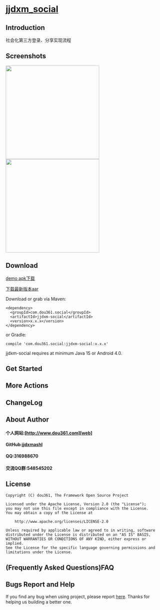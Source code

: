 # [jjdxm_social][project] #

## Introduction ##
社会化第三方登录、分享实现流程

## Screenshots ##

<img src="https://raw.githubusercontent.com/jjdxmashl/jjdxm_social/master/screenshots/icon01.png" width="300"> 
<img src="https://raw.githubusercontent.com/jjdxmashl/jjdxm_social/master/screenshots/icon02.png" width="300"> 

## Download ##

[demo apk下载][downapk]

[下载最新版本aar][lastaar]

Download or grab via Maven:

	<dependency>
	  <groupId>com.dou361.social</groupId>
	  <artifactId>jjdxm-social</artifactId>
	  <version>x.x.x</version>
	</dependency>

or Gradle:

	compile 'com.dou361.social:jjdxm-social:x.x.x'


jjdxm-social requires at minimum Java 15 or Android 4.0.

## Get Started ##
## More Actions ##

## ChangeLog ##

## About Author ##

#### 个人网站:[http://www.dou361.com][web] ####
#### GitHub:[jjdxmashl][github] ####
#### QQ:316988670 ####
#### 交流QQ群:548545202 ####


## License ##

    Copyright (C) dou361, The Framework Open Source Project
    
    Licensed under the Apache License, Version 2.0 (the "License");
    you may not use this file except in compliance with the License.
    You may obtain a copy of the License at
    
     	http://www.apache.org/licenses/LICENSE-2.0
    
    Unless required by applicable law or agreed to in writing, software
    distributed under the License is distributed on an "AS IS" BASIS,
    WITHOUT WARRANTIES OR CONDITIONS OF ANY KIND, either express or implied.
    See the License for the specific language governing permissions and
    limitations under the License.

## (Frequently Asked Questions)FAQ ##
## Bugs Report and Help ##

If you find any bug when using project, please report [here][issues]. Thanks for helping us building a better one.



[web]:http://www.dou361.com
[github]:https://github.com/jjdxmashl/
[project]:https://github.com/jjdxmashl/jjdxm_social/
[issues]:https://github.com/jjdxmashl/jjdxm_social/issues/new
[downapk]:https://raw.githubusercontent.com/jjdxmashl/jjdxm_social/master/apk/app-debug.apk
[lastaar]:https://raw.githubusercontent.com/jjdxmashl/jjdxm_baseutils/master/release/jjdxm-social-1.0.0.aar
[lastjar]:https://raw.githubusercontent.com/jjdxmashl/jjdxm_baseutils/master/release/jjdxm-social-1.0.0.jar
[icon01]:https://raw.githubusercontent.com/jjdxmashl/jjdxm_social/master/screenshots/icon01.png
[icon02]:https://raw.githubusercontent.com/jjdxmashl/jjdxm_social/master/screenshots/icon02.png
